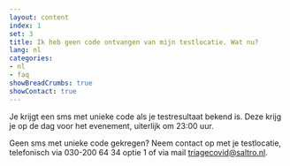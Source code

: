 ```yaml
---
layout: content
index: 1
set: 3
title: Ik heb geen code ontvangen van mijn testlocatie. Wat nu?
lang: nl
categories:
- nl
- faq
showBreadCrumbs: true
showContact: true
---
```

Je krijgt een sms met unieke code als je testresultaat bekend is. Deze krijg je op de dag voor het evenement, uiterlijk om 23:00 uur.

Geen sms met unieke code gekregen? Neem contact op met je testlocatie, telefonisch via 030-200 64 34 optie 1 of via mail [triagecovid@saltro.nl](mailto:triagecovid@saltro.nl).
